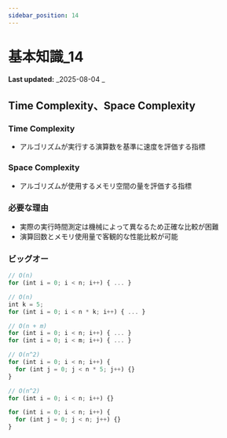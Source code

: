 ```yaml
---
sidebar_position: 14
---
```


# 基本知識\_14

**Last updated:** _2025-08-04 _

## Time Complexity、Space Complexity

### Time Complexity

- アルゴリズムが実行する演算数を基準に速度を評価する指標

### Space Complexity

- アルゴリズムが使用するメモリ空間の量を評価する指標

### 必要な理由

- 実際の実行時間測定は機械によって異なるため正確な比較が困難
- 演算回数とメモリ使用量で客観的な性能比較が可能

### ビッグオー

```javascript
// O(n)
for (int i = 0; i < n; i++) { ... }

// O(n)
int k = 5;
for (int i = 0; i < n * k; i++) { ... }

// O(n + m)
for (int i = 0; i < n; i++) { ... }
for (int i = 0; i < m; i++) { ... }

// O(n^2)
for (int i = 0; i < n; i++) {
  for (int j = 0; j < n * 5; j++) {}
}

// O(n^2)
for (int i = 0; i < n; i++) {}

for (int i = 0; i < n; i++) {
  for (int j = 0; j < n; j++) {}
}
```
